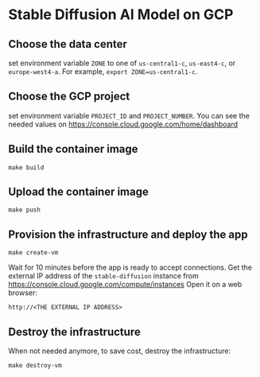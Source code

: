 # Stable Diffusion AI Model on GCP

## Choose the data center

set environment variable `ZONE` to one of `us-central1-c`, `us-east4-c`, or `europe-west4-a`.
For example, `export ZONE=us-central1-c`.

## Choose the GCP project

set environment variable `PROJECT_ID` and `PROJECT_NUMBER`. You can see the needed values on https://console.cloud.google.com/home/dashboard

## Build the container image

```
make build
```

## Upload the container image

```
make push
```

## Provision the infrastructure and deploy the app

```
make create-vm
```
Wait for 10 minutes before the app is ready to accept connections.
Get the external IP address of the `stable-diffusion` instance from https://console.cloud.google.com/compute/instances
Open it on a web browser:
```
http://<THE EXTERNAL IP ADDRESS>
```

## Destroy the infrastructure

When not needed anymore, to save cost, destroy the infrastructure:
```
make destroy-vm
```
